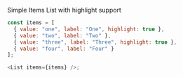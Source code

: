 Simple Items List with highlight support

```js
const items = [
  { value: "one", label: "One", highlight: true },
  { value: "two", label: "Two" },
  { value: "three", label: "Three", highlight: true },
  { value: "four", label: "Four" }
];

<List items={items} />;
```
